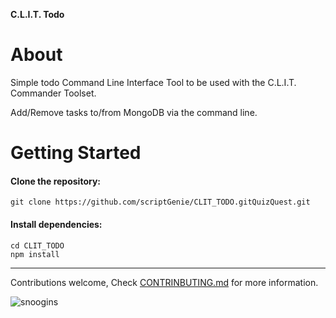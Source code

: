 **C.L.I.T. Todo**

# About
Simple todo Command Line Interface Tool to be used with the C.L.I.T. Commander Toolset.

Add/Remove tasks to/from MongoDB via the command line.

# Getting Started

#### Clone the repository:

    git clone https://github.com/scriptGenie/CLIT_TODO.gitQuizQuest.git

#### Install dependencies:

    cd CLIT_TODO
    npm install

----------

Contributions welcome, Check [CONTRINBUTING.md](https://github.com/scriptGenie/CLIT_TODO/blob/main/README.md) for more information.


![snoogins](https://github.com/scriptGenie/Private_Resources/blob/main/Images/Nuked_Quickstop.png?raw=true)
